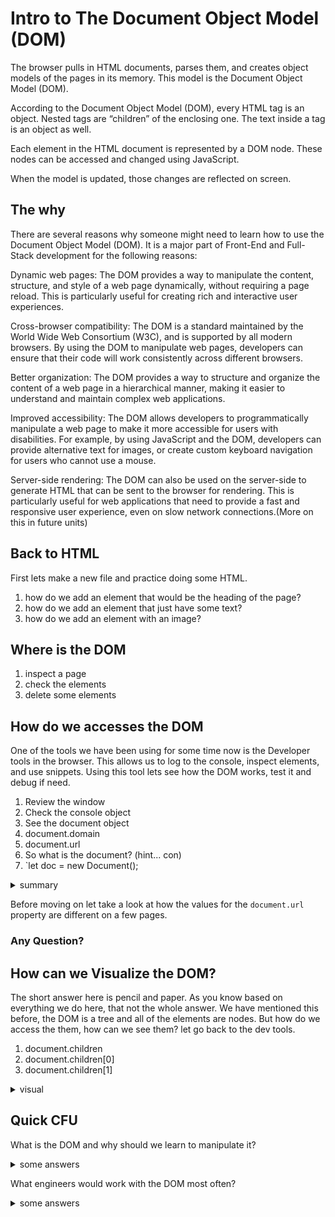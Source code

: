 # Intro to The Document Object Model (DOM)

The browser pulls in HTML documents, parses them, and creates object models of the pages in its memory. This model is the Document Object Model (DOM).

According to the Document Object Model (DOM), every HTML tag is an object. Nested tags are “children” of the enclosing one. The text inside a tag is an object as well.

Each element in the HTML document is represented by a DOM node. These nodes can be accessed and changed using JavaScript.

When the model is updated, those changes are reflected on screen.

## The why

There are several reasons why someone might need to learn how to use the Document Object Model (DOM). It is a major part of Front-End and Full-Stack development for the following reasons:

Dynamic web pages: The DOM provides a way to manipulate the content, structure, and style of a web page dynamically, without requiring a page reload. This is particularly useful for creating rich and interactive user experiences.

Cross-browser compatibility: The DOM is a standard maintained by the World Wide Web Consortium (W3C), and is supported by all modern browsers. By using the DOM to manipulate web pages, developers can ensure that their code will work consistently across different browsers.

Better organization: The DOM provides a way to structure and organize the content of a web page in a hierarchical manner, making it easier to understand and maintain complex web applications.

Improved accessibility: The DOM allows developers to programmatically manipulate a web page to make it more accessible for users with disabilities. For example, by using JavaScript and the DOM, developers can provide alternative text for images, or create custom keyboard navigation for users who cannot use a mouse.

Server-side rendering: The DOM can also be used on the server-side to generate HTML that can be sent to the browser for rendering. This is particularly useful for web applications that need to provide a fast and responsive user experience, even on slow network connections.(More on this in future units)

## Back to HTML

First lets make a new file and practice doing some HTML.
1. how do we add an element that would be the heading of the page?
2. how do we add an element that just have some text?
3. how do we add an element with an image?

## Where is the DOM

1. inspect a page
2. check the elements 
3. delete some elements

## How do we accesses the DOM

One of the tools we have been using for some time now is the Developer tools in the browser. This allows us to log to the console, inspect elements, and use snippets. Using this tool lets see how the DOM works, test it and debug if need.

1. Review the window
2. Check the console object
3. See the document object
4. document.domain
5. document.url
6. So what is the document? (hint... con)
7. `let doc = new Document();


<details><summary>summary</summary>
We can use the Developer Tools to access, test and debug the DOM.
The document is a built in variable that is given to us by the browser.
It is an instance of the Document class and has many built in properties and methods that we will use to manipulate our web pages.
</details>

Before moving on let take a look at how the values for the `document.url` property are different on a few pages. 

### Any Question?

## How can we Visualize the DOM?

The short answer here is pencil and paper. As you know based on everything we do here, that not the whole answer. We have mentioned this before, the DOM is a tree and all of the elements are nodes. But how do we access the them, how can we see them? let go back to the dev tools.

1. document.children
2. document.children[0]
3. document.children[1]

<details><summary>visual</summary>
![the DOM](https://www.kirupa.com/cdn-cgi/mirage/83b7d9f226171f8d04b44b92cc4c76aa4b4f6206212b37f2317604a14b644e95/1280/html5/images/DOM_js_72.png)
</details>

## Quick CFU

What is the DOM and why should we learn to manipulate it?

<details><summary>some answers</summary>
* Manipulate webpages using JS
* Makes Dynamic webpage
* Dynamic webpages have a better User experience.

lets look at Wikipedia vs Youtube
</details>

What engineers would work with the DOM most often?

<details><summary>some answers</summary>
* Front-end Developers
* Full-Stack
</details>
